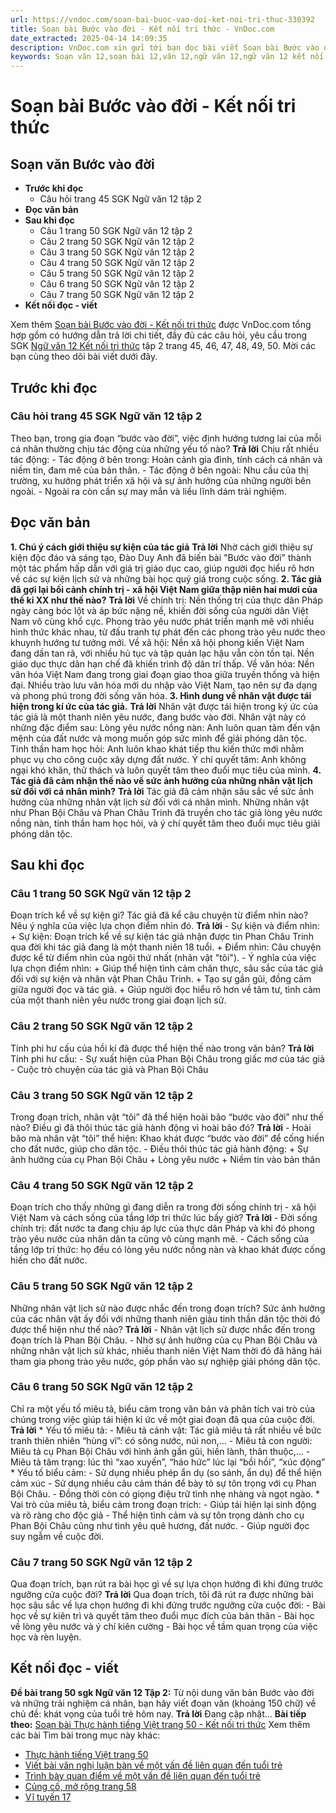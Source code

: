 ```yaml
---
url: https://vndoc.com/soan-bai-buoc-vao-doi-ket-noi-tri-thuc-330392
title: Soạn bài Bước vào đời - Kết nối tri thức - VnDoc.com
date_extracted: 2025-04-14 14:09:35
description: VnDoc.com xin gửi tới bạn đọc bài viết Soạn bài Bước vào đời - Kết nối tri thức. Mời các bạn cùng theo dõi bài viết.
keywords: Soạn văn 12,soạn bài 12,văn 12,ngữ văn 12,ngữ văn 12 kết nối tri thức,soạn ngữ văn 12,giải ngữ văn 12,soạn văn 12 kết nối tri thức,soạn văn 12 kết nối tri thức ngắn nhất,văn 12 kết nối tri thức,soạn văn 12 tập 2 trang 45 Kết nối tri thức,Soạn bài Bước vào đời Kết nối tri thức,Soạn bài Bước vào đời,Soạn bài Bước vào đời ngắn nhất,Soạn văn Bước vào đời,Bước vào đời,soạn văn 12 tập 2 trang 45,soạn văn 12 tập 2 trang 46,soạn văn 12 tập 2 trang 47,soạn văn 12 tập 2 trang 50
---
```


# Soạn bài Bước vào đời - Kết nối tri thức
## Soạn văn Bước vào đời
  * **Trước khi đọc**
    * Câu hỏi trang 45 SGK Ngữ văn 12 tập 2
  * **Đọc văn bản**
  * **Sau khi đọc**
    * Câu 1 trang 50 SGK Ngữ văn 12 tập 2
    * Câu 2 trang 50 SGK Ngữ văn 12 tập 2
    * Câu 3 trang 50 SGK Ngữ văn 12 tập 2
    * Câu 4 trang 50 SGK Ngữ văn 12 tập 2
    * Câu 5 trang 50 SGK Ngữ văn 12 tập 2
    * Câu 6 trang 50 SGK Ngữ văn 12 tập 2
    * Câu 7 trang 50 SGK Ngữ văn 12 tập 2
  * **Kết nối đọc - viết**

Xem thêm
[Soạn bài Bước vào đời - Kết nối tri thức](<https://vndoc.com/soan-bai-buoc-vao-doi-ket-noi-tri-thuc-330392>) được VnDoc.com tổng hợp gồm có hướng dẫn trả lời chi tiết, đầy đủ các câu hỏi, yêu cầu trong SGK [Ngữ văn 12 Kết nối tri thức](<https://vndoc.com/soan-van-12-ket-noi-tri-thuc>) tập 2 trang 45, 46, 47, 48, 49, 50. Mời các bạn cùng theo dõi bài viết dưới đây.
## Trước khi đọc
### Câu hỏi trang 45 SGK Ngữ văn 12 tập 2
Theo bạn, trong gia đoạn “bước vào đời”, việc định hướng tương lai của mỗi cá nhân thường chịu tác động của những yếu tố nào?
**Trả lời**
Chịu rất nhiều tác động:
\- Tác động ở bên trong: Hoàn cảnh gia đình, tính cách cá nhân và niềm tin, đam mê của bản thân.
\- Tác động ở bên ngoài: Nhu cầu của thị trường, xu hướng phát triển xã hội và sự ảnh hưởng của những người bên ngoài.
\- Ngoài ra còn cần sự may mắn và liều lĩnh dám trải nghiệm.
## Đọc văn bản
**1\. Chú ý cách giới thiệu sự kiện của tác giả**
**Trả lời**
Nhờ cách giới thiệu sự kiện độc đáo và sáng tạo, Đào Duy Anh đã biến bài "Bước vào đời" thành một tác phẩm hấp dẫn với giá trị giáo dục cao, giúp người đọc hiểu rõ hơn về các sự kiện lịch sử và những bài học quý giá trong cuộc sống.
**2\. Tác giả đã gợi lại bối cảnh chính trị - xã hội Việt Nam giữa thập niên hai mươi của thế kỉ XX như thế nào?**
**Trả lời**
Về chính trị: Nền thống trị của thực dân Pháp ngày càng bóc lột và áp bức nặng nề, khiến đời sống của người dân Việt Nam vô cùng khổ cực. Phong trào yêu nước phát triển mạnh mẽ với nhiều hình thức khác nhau, từ đấu tranh tự phát đến các phong trào yêu nước theo khuynh hướng tư tưởng mới.
Về xã hội: Nền xã hội phong kiến Việt Nam đang dần tan rã, với nhiều hủ tục và tập quán lạc hậu vẫn còn tồn tại. Nền giáo dục thực dân hạn chế đã khiến trình độ dân trí thấp.
Về văn hóa: Nền văn hóa Việt Nam đang trong giai đoạn giao thoa giữa truyền thống và hiện đại. Nhiều trào lưu văn hóa mới du nhập vào Việt Nam, tạo nên sự đa dạng và phong phú trong đời sống văn hóa.
**3\. Hình dung về nhân vật được tái hiện trong kí ức của tác giả.**
**Trả lời**
Nhân vật được tái hiện trong ký ức của tác giả là một thanh niên yêu nước, đang bước vào đời. Nhân vật này có những đặc điểm sau:
Lòng yêu nước nồng nàn: Anh luôn quan tâm đến vận mệnh của đất nước và mong muốn góp sức mình để giải phóng dân tộc.
Tinh thần ham học hỏi: Anh luôn khao khát tiếp thu kiến thức mới nhằm phục vụ cho công cuộc xây dựng đất nước.
Ý chí quyết tâm: Anh không ngại khó khăn, thử thách và luôn quyết tâm theo đuổi mục tiêu của mình.
**4\. Tác giả đã cảm nhận thế nào về sức ảnh hưởng của những nhân vật lịch sử đối với cá nhân mình?**
**Trả lời**
Tác giả đã cảm nhận sâu sắc về sức ảnh hưởng của những nhân vật lịch sử đối với cá nhân mình. Những nhân vật như Phan Bội Châu và Phan Châu Trinh đã truyền cho tác giả lòng yêu nước nồng nàn, tinh thần ham học hỏi, và ý chí quyết tâm theo đuổi mục tiêu giải phóng dân tộc.
## Sau khi đọc
### Câu 1 trang 50 SGK Ngữ văn 12 tập 2
Đoạn trích kể về sự kiện gì? Tác giả đã kể câu chuyện từ điểm nhìn nào? Nêu ý nghĩa của việc lựa chọn điểm nhìn đó.
**Trả lời**
\- Sự kiện và điểm nhìn:
\+ Sự kiện: Đoạn trích kể về sự kiện tác giả nhận được tin Phan Châu Trinh qua đời khi tác giả đang là một thanh niên 18 tuổi.
\+ Điểm nhìn: Câu chuyện được kể từ điểm nhìn của ngôi thứ nhất \(nhân vật "tôi"\).
\- Ý nghĩa của việc lựa chọn điểm nhìn:
\+ Giúp thể hiện tình cảm chân thực, sâu sắc của tác giả đối với sự kiện và nhân vật Phan Châu Trinh.
\+ Tạo sự gần gũi, đồng cảm giữa người đọc và tác giả.
\+ Giúp người đọc hiểu rõ hơn về tâm tư, tình cảm của một thanh niên yêu nước trong giai đoạn lịch sử.
### Câu 2 trang 50 SGK Ngữ văn 12 tập 2
Tính phi hư cấu của hồi kí đã được thể hiện thế nào trong văn bản?
**Trả lời**
Tính phi hư cấu:
\- Sự xuất hiện của Phan Bội Châu trong giấc mơ của tác giả
\- Cuộc trò chuyện của tác giả và Phan Bội Châu
### Câu 3 trang 50 SGK Ngữ văn 12 tập 2
Trong đoạn trích, nhân vật “tôi” đã thể hiện hoài bão “bước vào đời” như thế nào? Điều gì đã thôi thúc tác giả hành động vì hoài bão đó?
**Trả lời**
\- Hoài bão mà nhân vật “tôi” thể hiện: Khao khát được “bước vào đời” để cống hiến cho đất nước, giúp cho dân tộc.
\- Điều thôi thúc tác giả hành động:
\+ Sự ảnh hưởng của cụ Phan Bội Châu
\+ Lòng yêu nước
\+ Niềm tin vào bản thân
### Câu 4 trang 50 SGK Ngữ văn 12 tập 2
Đoạn trích cho thấy những gì đang diễn ra trong đời sống chính trị - xã hội Việt Nam và cách sống của tầng lớp tri thức lúc bấy giờ?
**Trả lời**
\- Đời sống chính trị: đất nước ta đang chịu áp lực của thực dân Pháp và khi đó phong trào yêu nước của nhân dân ta cũng vô cùng mạnh mẽ.
\- Cách sống của tầng lớp tri thức: họ đều có lòng yêu nước nồng nàn và khao khát được cống hiến cho đất nước.
### Câu 5 trang 50 SGK Ngữ văn 12 tập 2
Những nhân vật lịch sử nào được nhắc đến trong đoạn trích? Sức ảnh hưởng của các nhân vật ấy đối với những thanh niên giàu tinh thần dân tộc thời đó được thể hiện như thế nào?
**Trả lời**
\- Nhân vật lịch sử được nhắc đến trong đoạn trích là Phan Bội Châu.
\- Nhờ sự ảnh hưởng của cụ Phan Bội Châu và những nhân vật lịch sử khác, nhiều thanh niên Việt Nam thời đó đã hăng hái tham gia phong trào yêu nước, góp phần vào sự nghiệp giải phóng dân tộc.
### Câu 6 trang 50 SGK Ngữ văn 12 tập 2
Chỉ ra một yếu tố miêu tả, biểu cảm trong văn bản và phân tích vai trò của chúng trong việc giúp tái hiện kí ức về một giai đoạn đã qua của cuộc đời.
**Trả lời**
\* Yếu tố miêu tả:
\- Miêu tả cảnh vật: Tác giả miêu tả rất nhiều về bức tranh thiên nhiên “hùng vĩ”: có sông nước, núi non,…
\- Miêu tả con người: Miêu tả cụ Phan Bội Châu với hình ảnh gần gũi, hiền lành, thân thuộc,…
\- Miêu tả tâm trạng: lúc thì “xao xuyến”, “háo hức” lúc lại “bồi hồi”, “xúc động”
\* Yếu tố biểu cảm:
\- Sử dụng nhiều phép ẩn dụ \(so sánh, ẩn dụ\) để thể hiện cảm xúc
\- Sử dụng nhiều câu cảm thán để bày tỏ sự tôn trọng với cụ Phan Bội Châu.
\- Đồng thời còn có giọng điệu trữ tình nhẹ nhàng và ngọt ngào.
\* Vai trò của miêu tả, biểu cảm trong đoạn trích:
\- Giúp tái hiện lại sinh động và rõ ràng cho độc giả
\- Thể hiện tình cảm và sự tôn trọng dành cho cụ Phan Bội Châu cũng như tình yêu quê hương, đất nước.
\- Giúp người đọc suy ngẫm về cuộc đời.
### Câu 7 trang 50 SGK Ngữ văn 12 tập 2
Qua đoạn trích, bạn rút ra bài học gì về sự lựa chọn hướng đi khi đứng trước ngưỡng cửa cuộc đời?
**Trả lời**
Qua đoạn trích, tôi đã rút ra được những bài học sâu sắc về lựa chọn hướng đi khi đứng trước ngưỡng cửa cuộc đời:
\- Bài học về sự kiên trì và quyết tâm theo đuổi mục đích của bản thân
\- Bài học về lòng yêu nước và ý chí kiên cường
\- Bài học về tầm quan trọng của việc học và rèn luyện.
## Kết nối đọc - viết
**Đề bài trang 50 sgk Ngữ văn 12 Tập 2:** Từ nội dung văn bản Bước vào đời và những trải nghiệm cá nhân, bạn hãy viết đoạn văn \(khoảng 150 chữ\) về chủ đề: khát vọng của tuổi trẻ hôm nay.
**Trả lời**
Đang cập nhật...
**Bài tiếp theo:** [Soạn bài Thực hành tiếng Việt trang 50 - Kết nối tri thức](<https://vndoc.com/soan-bai-thuc-hanh-tieng-viet-trang-50-ket-noi-tri-thuc-330396>)
Xem thêm các bài Tìm bài trong mục này khác:
  * [Thực hành tiếng Việt trang 50](</soan-bai-thuc-hanh-tieng-viet-trang-50-ket-noi-tri-thuc-330396>)
  * [Viết bài văn nghị luận bàn về một vấn đề liên quan đến tuổi trẻ](</soan-bai-viet-bai-van-nghi-luan-ban-ve-mot-van-de-lien-quan-den-tuoi-tre-ket-noi-tri-thuc-330404>)
  * [Trình bày quan điểm về một vấn đề liên quan đến tuổi trẻ](</soan-bai-trinh-bay-quan-diem-ve-mot-van-de-lien-quan-den-tuoi-tre-ket-noi-tri-thuc-330407>)
  * [Củng cố, mở rộng trang 58](</soan-bai-cung-co-mo-rong-trang-58-ket-noi-tri-thuc-330412>)
  * [Vĩ tuyến 17](</soan-bai-vi-tuyen-17-ket-noi-tri-thuc-330413>)

